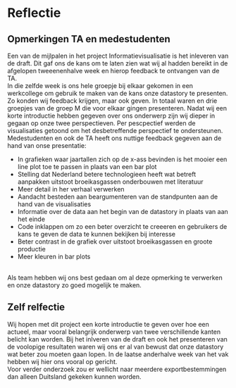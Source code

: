 # Reflectie

## Opmerkingen TA en medestudenten

Een van de mijlpalen in het project Informatievisualisatie is het inleveren van de draft. Dit gaf ons de kans om te laten zien wat wij al hadden bereikt in de afgelopen tweeenenhalve week en hierop feedback te ontvangen van de TA. 
<br>
In die zelfde week is ons hele groepje bij elkaar gekomen in een werkcollege om gebruik te maken van de kans onze datastory te presenten. Zo konden wij feedback krijgen, maar ook geven. In totaal waren en drie groepjes van de groep M die voor elkaar gingen presenteren. Nadat wij een korte introductie hebben gegeven over ons onderwerp zijn wij dieper in gegaan op onze twee perspectieven. Per pescpectief werden de visualisaties getoond om het desbetreffende perspectief te ondersteunen.
<br>
Medestudenten en ook de TA heeft ons nuttige feedback gegeven aan de hand van onse presentatie:
- In grafieken waar jaartallen zich op de x-ass bevinden is het mooier een line plot toe te passen in plaats van een bar plot
- Stelling dat Nederland betere technologieen heeft wat betreft aanpakken uitstoot broeikasgassen onderbouwen met literatuur
- Meer detail in her verhaal verwerken
- Aandacht besteden aan beargumenteren van de standpunten aan de hand van de visualisaties
- Informatie over de data aan het begin van de datastory in plaats van aan het einde
- Code inklappen om zo een beter overzicht te creeeren en gebruikers de kans te geven de data te kunnen bekijken bij interesse
- Beter contrast in de grafiek over uitstoot broeikasgassen en groote productie
- Meer kleuren in bar plots 
<br>
Als team hebben wij ons best gedaan om al deze opmerking te verwerken en onze datastory zo goed mogelijk te maken. 

## Zelf relfectie

Wij hopen met dit project een korte introductie te geven over hoe een actueel, maar vooral belangrijk onderwerp van twee verschillende kanten belicht kan worden. Bij het inlveren van de draft en ook het presenteren van de voolopige resultaten waren wij ons er al van bewust dat onze datastory wat beter zou moeten gaan lopen. In de laatse anderhalve week van het vak hebben wij hier ons vooral op gericht. <br>
Voor verder onderzoek zou er wellicht naar meerdere exportbestemmingen dan alleen Duitsland gekeken kunnen worden. 
